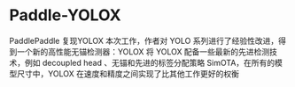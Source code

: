 # Paddle-YOLOX

PaddlePaddle 复现YOLOX
  本次工作，作者对 YOLO 系列进行了经验性改进，得到一个新的高性能无锚检测器：YOLOX
  将 YOLOX 配备一些最新的先进检测技术，例如 decoupled head 、无锚和先进的标签分配策略 SimOTA，在所有的模型尺寸中，YOLOX 在速度和精度之间实现了比其他工作更好的权衡
